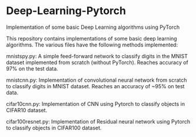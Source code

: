 # Deep-Learning-Pytorch
Implementation of some basic Deep Learning algorithms using PyTorch

This repository contains implementations of some basic deep learning algorithms. The various files have the following methods implemented:

mnistspy.py: A simple feed-forward network to classify digits in the MNIST dataset implemented from scratch (without PyTorch). Reaches accuracy of 97% on the test data.

mnistcnn.py: Implementation of convolutional neural network from scratch to classify digits in MNIST dataset. Reaches an accuracy of ~95% on test data.

cifar10cnn.py: Implementation of CNN using Pytorch to classify objects in CIFAR10 dataset.

cifar100resnet.py: Implementation of Residual neural network using Pytorch to classify objects in CIFAR100 dataset.
